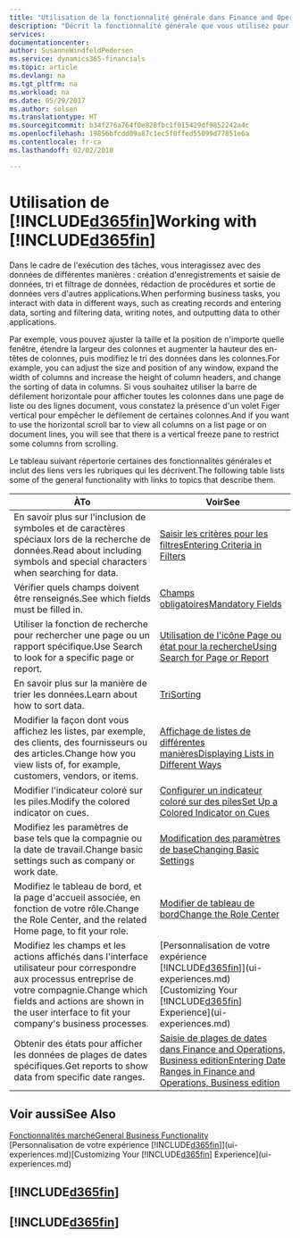 ```yaml
---
title: "Utilisation de la fonctionnalité générale dans Finance and Operations, Business edition | Microsoft Docs"
description: "Décrit la fonctionnalité générale que vous utilisez pour interagir avec des données dans Finance and Operations, Business edition, par exemple entrer les valeurs, trier les données, et modifier les vues."
services: 
documentationcenter: 
author: SusanneWindfeldPedersen
ms.service: dynamics365-financials
ms.topic: article
ms.devlang: na
ms.tgt_pltfrm: na
ms.workload: na
ms.date: 05/29/2017
ms.author: solsen
ms.translationtype: HT
ms.sourcegitcommit: b34f276a764f0e828fbc1f015429df9852242a4c
ms.openlocfilehash: 19856bfcdd09a87c1ec5f0ffed55099d77851e6a
ms.contentlocale: fr-ca
ms.lasthandoff: 02/02/2018

---
```

# <a name="working-with-included365finincludesd365finmdmd"></a><span data-ttu-id="72465-103">Utilisation de [!INCLUDE[d365fin](includes/d365fin_md.md)]</span><span class="sxs-lookup"><span data-stu-id="72465-103">Working with [!INCLUDE[d365fin](includes/d365fin_md.md)]</span></span>
<span data-ttu-id="72465-104">Dans le cadre de l'exécution des tâches, vous interagissez avec des données de différentes manières : création d'enregistrements et saisie de données, tri et filtrage de données, rédaction de procédures et sortie de données vers d'autres applications.</span><span class="sxs-lookup"><span data-stu-id="72465-104">When performing business tasks, you interact with data in different ways, such as creating records and entering data, sorting and filtering data, writing notes, and outputting data to other applications.</span></span>

<span data-ttu-id="72465-105">Par exemple, vous pouvez ajuster la taille et la position de n'importe quelle fenêtre, étendre la largeur des colonnes et augmenter la hauteur des en-têtes de colonnes, puis modifiez le tri des données dans les colonnes.</span><span class="sxs-lookup"><span data-stu-id="72465-105">For example, you can adjust the size and position of any window, expand the width of columns and increase the height of column headers, and change the sorting of data in columns.</span></span> <span data-ttu-id="72465-106">Si vous souhaitez utiliser la barre de défilement horizontale pour afficher toutes les colonnes dans une page de liste ou des lignes document, vous constatez la présence d'un volet Figer vertical pour empêcher le défilement de certaines colonnes.</span><span class="sxs-lookup"><span data-stu-id="72465-106">And if you want to use the horizontal scroll bar to view all columns on a list page or on document lines, you will see that there is a vertical freeze pane to restrict some columns from scrolling.</span></span>

<span data-ttu-id="72465-107">Le tableau suivant répertorie certaines des fonctionnalités générales et inclut des liens vers les rubriques qui les décrivent.</span><span class="sxs-lookup"><span data-stu-id="72465-107">The following table lists some of the general functionality with links to topics that describe them.</span></span>

| <span data-ttu-id="72465-108">À</span><span class="sxs-lookup"><span data-stu-id="72465-108">To</span></span> | <span data-ttu-id="72465-109">Voir</span><span class="sxs-lookup"><span data-stu-id="72465-109">See</span></span> |
| --- | --- |
| <span data-ttu-id="72465-110">En savoir plus sur l'inclusion de symboles et de caractères spéciaux lors de la recherche de données.</span><span class="sxs-lookup"><span data-stu-id="72465-110">Read about including symbols and special characters when searching for data.</span></span> |[<span data-ttu-id="72465-111">Saisir les critères pour les filtres</span><span class="sxs-lookup"><span data-stu-id="72465-111">Entering Criteria in Filters</span></span>](ui-enter-criteria-filters.md) |
| <span data-ttu-id="72465-112">Vérifier quels champs doivent être renseignés.</span><span class="sxs-lookup"><span data-stu-id="72465-112">See which fields must be filled in.</span></span> |[<span data-ttu-id="72465-113">Champs obligatoires</span><span class="sxs-lookup"><span data-stu-id="72465-113">Mandatory Fields</span></span>](ui-mandatory-fields.md) |
| <span data-ttu-id="72465-114">Utiliser la fonction de recherche pour rechercher une page ou un rapport spécifique.</span><span class="sxs-lookup"><span data-stu-id="72465-114">Use Search to look for a specific page or report.</span></span> |[<span data-ttu-id="72465-115">Utilisation de l'icône Page ou état pour la recherche</span><span class="sxs-lookup"><span data-stu-id="72465-115">Using Search for Page or Report</span></span>](ui-search.md) |
| <span data-ttu-id="72465-116">En savoir plus sur la manière de trier les données.</span><span class="sxs-lookup"><span data-stu-id="72465-116">Learn about how to sort data.</span></span> |[<span data-ttu-id="72465-117">Tri</span><span class="sxs-lookup"><span data-stu-id="72465-117">Sorting</span></span>](ui-sorting.md) |
| <span data-ttu-id="72465-118">Modifier la façon dont vous affichez les listes, par exemple, des clients, des fournisseurs ou des articles.</span><span class="sxs-lookup"><span data-stu-id="72465-118">Change how you view lists of, for example, customers, vendors, or items.</span></span> |[<span data-ttu-id="72465-119">Affichage de listes de différentes manières</span><span class="sxs-lookup"><span data-stu-id="72465-119">Displaying Lists in Different Ways</span></span>](across-display-lists-different-views.md) |
| <span data-ttu-id="72465-120">Modifier l'indicateur coloré sur les piles.</span><span class="sxs-lookup"><span data-stu-id="72465-120">Modify the colored indicator on cues.</span></span> |[<span data-ttu-id="72465-121">Configurer un indicateur coloré sur des piles</span><span class="sxs-lookup"><span data-stu-id="72465-121">Set Up a Colored Indicator on Cues</span></span>](ui-how-setup-colored-indicator-cues.md) |
| <span data-ttu-id="72465-122">Modifiez les paramètres de base tels que la compagnie ou la date de travail.</span><span class="sxs-lookup"><span data-stu-id="72465-122">Change basic settings such as company or work date.</span></span> |[<span data-ttu-id="72465-123">Modification des paramètres de base</span><span class="sxs-lookup"><span data-stu-id="72465-123">Changing Basic Settings</span></span>](ui-change-basic-settings.md) |
| <span data-ttu-id="72465-124">Modifiez le tableau de bord, et la page d'accueil associée, en fonction de votre rôle.</span><span class="sxs-lookup"><span data-stu-id="72465-124">Change the Role Center, and the related Home page, to fit your role.</span></span> |[<span data-ttu-id="72465-125">Modifier de tableau de bord</span><span class="sxs-lookup"><span data-stu-id="72465-125">Change the Role Center</span></span>](change-role.md) |
| <span data-ttu-id="72465-126">Modifiez les champs et les actions affichés dans l'interface utilisateur pour correspondre aux processus entreprise de votre compagnie.</span><span class="sxs-lookup"><span data-stu-id="72465-126">Change which fields and actions are shown in the user interface to fit your company's business processes.</span></span> |<span data-ttu-id="72465-127">[Personnalisation de votre expérience [!INCLUDE[d365fin](includes/d365fin_md.md)]](ui-experiences.md)</span><span class="sxs-lookup"><span data-stu-id="72465-127">[Customizing Your [!INCLUDE[d365fin](includes/d365fin_md.md)] Experience](ui-experiences.md)</span></span> |
| <span data-ttu-id="72465-128">Obtenir des états pour afficher les données de plages de dates spécifiques.</span><span class="sxs-lookup"><span data-stu-id="72465-128">Get reports to show data from specific date ranges.</span></span> |[<span data-ttu-id="72465-129">Saisie de plages de dates dans Finance and Operations, Business edition</span><span class="sxs-lookup"><span data-stu-id="72465-129">Entering Date Ranges in Finance and Operations, Business edition </span></span>](ui-enter-date-ranges.md) |

## <a name="see-also"></a><span data-ttu-id="72465-130">Voir aussi</span><span class="sxs-lookup"><span data-stu-id="72465-130">See Also</span></span>
[<span data-ttu-id="72465-131">Fonctionnalités marché</span><span class="sxs-lookup"><span data-stu-id="72465-131">General Business Functionality</span></span>](ui-across-business-areas.md)  
<span data-ttu-id="72465-132">[Personnalisation de votre expérience [!INCLUDE[d365fin](includes/d365fin_md.md)]](ui-experiences.md)</span><span class="sxs-lookup"><span data-stu-id="72465-132">[Customizing Your [!INCLUDE[d365fin](includes/d365fin_md.md)] Experience](ui-experiences.md)</span></span>  

## [!INCLUDE[d365fin](includes/free_trial_md.md)]  
## [!INCLUDE[d365fin](includes/training_link_md.md)]

